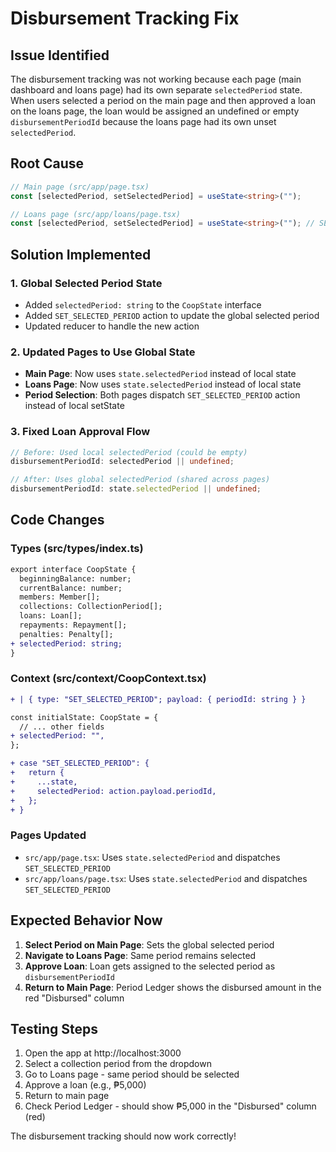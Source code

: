 # Disbursement Tracking Fix

## Issue Identified

The disbursement tracking was not working because each page (main dashboard and loans page) had its own separate `selectedPeriod` state. When users selected a period on the main page and then approved a loan on the loans page, the loan would be assigned an undefined or empty `disbursementPeriodId` because the loans page had its own unset `selectedPeriod`.

## Root Cause

```typescript
// Main page (src/app/page.tsx)
const [selectedPeriod, setSelectedPeriod] = useState<string>("");

// Loans page (src/app/loans/page.tsx)
const [selectedPeriod, setSelectedPeriod] = useState<string>(""); // SEPARATE STATE!
```

## Solution Implemented

### 1. Global Selected Period State

- Added `selectedPeriod: string` to the `CoopState` interface
- Added `SET_SELECTED_PERIOD` action to update the global selected period
- Updated reducer to handle the new action

### 2. Updated Pages to Use Global State

- **Main Page**: Now uses `state.selectedPeriod` instead of local state
- **Loans Page**: Now uses `state.selectedPeriod` instead of local state
- **Period Selection**: Both pages dispatch `SET_SELECTED_PERIOD` action instead of local setState

### 3. Fixed Loan Approval Flow

```typescript
// Before: Used local selectedPeriod (could be empty)
disbursementPeriodId: selectedPeriod || undefined;

// After: Uses global selectedPeriod (shared across pages)
disbursementPeriodId: state.selectedPeriod || undefined;
```

## Code Changes

### Types (src/types/index.ts)

```diff
export interface CoopState {
  beginningBalance: number;
  currentBalance: number;
  members: Member[];
  collections: CollectionPeriod[];
  loans: Loan[];
  repayments: Repayment[];
  penalties: Penalty[];
+ selectedPeriod: string;
}
```

### Context (src/context/CoopContext.tsx)

```diff
+ | { type: "SET_SELECTED_PERIOD"; payload: { periodId: string } }

const initialState: CoopState = {
  // ... other fields
+ selectedPeriod: "",
};

+ case "SET_SELECTED_PERIOD": {
+   return {
+     ...state,
+     selectedPeriod: action.payload.periodId,
+   };
+ }
```

### Pages Updated

- `src/app/page.tsx`: Uses `state.selectedPeriod` and dispatches `SET_SELECTED_PERIOD`
- `src/app/loans/page.tsx`: Uses `state.selectedPeriod` and dispatches `SET_SELECTED_PERIOD`

## Expected Behavior Now

1. **Select Period on Main Page**: Sets the global selected period
2. **Navigate to Loans Page**: Same period remains selected
3. **Approve Loan**: Loan gets assigned to the selected period as `disbursementPeriodId`
4. **Return to Main Page**: Period Ledger shows the disbursed amount in the red "Disbursed" column

## Testing Steps

1. Open the app at http://localhost:3000
2. Select a collection period from the dropdown
3. Go to Loans page - same period should be selected
4. Approve a loan (e.g., ₱5,000)
5. Return to main page
6. Check Period Ledger - should show ₱5,000 in the "Disbursed" column (red)

The disbursement tracking should now work correctly!
